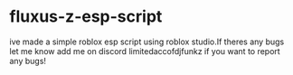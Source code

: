 # fluxus-z-esp-script
ive made a simple roblox esp script using roblox studio.If theres any bugs let me know 
add me on discord limitedaccofdjfunkz if you want to report any bugs!
